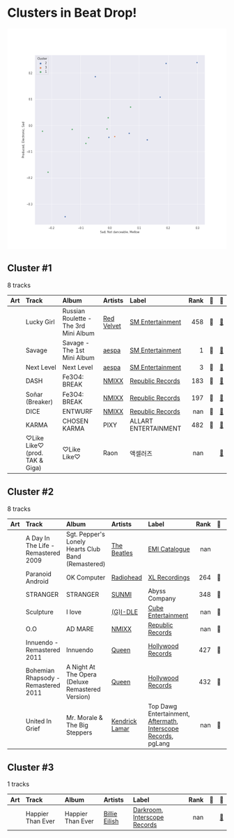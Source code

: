 # Clusters in Beat Drop!

![Comparison of Cluster](../../../images/playlists/beat_drop!/clusters/clusters_scatter.png)

## Cluster #1

8 tracks

| Art | Track | Album | Artists | Label | Rank | 💚 | 🔗 |
|:---|:---|:---|:---|:---|---:|:---|:---|
| <img src="https://i.scdn.co/image/ab67616d0000b2733f30a062dafcdbc1a8fad842" alt="" width="50" /> | Lucky Girl | Russian Roulette - The 3rd Mini Album | [Red Velvet](../../../../artists/red_velvet/overview.md) | [SM Entertainment](../../../../labels/sm_entertainment) | 458 | 💚 | [🔗](https://open.spotify.com/track/22v5j98MRwc6p5KgwHvpBZ) |
| <img src="https://i.scdn.co/image/ab67616d0000b273d8cc2281fcd4519ca020926b" alt="" width="50" /> | Savage | Savage - The 1st Mini Album | [aespa](../../../../artists/aespa/overview.md) | [SM Entertainment](../../../../labels/sm_entertainment) | 1 | 💚 | [🔗](https://open.spotify.com/track/3dbLT62Cvs46Ju7a8gpr36) |
| <img src="https://i.scdn.co/image/ab67616d0000b2737a393b04e8ced571618223e8" alt="" width="50" /> | Next Level | Next Level | [aespa](../../../../artists/aespa/overview.md) | [SM Entertainment](../../../../labels/sm_entertainment) | 3 | 💚 | [🔗](https://open.spotify.com/track/2zrhoHlFKxFTRF5aMyxMoQ) |
| <img src="https://i.scdn.co/image/ab67616d0000b27381d97a31253b898bc4149195" alt="" width="50" /> | DASH | Fe3O4: BREAK | [NMIXX](../../../../artists/nmixx/overview.md) | [Republic Records](../../../../labels/republic_records) | 183 | 💚 | [🔗](https://open.spotify.com/track/2RoYgkPzUY0vY7lhUuyus1) |
| <img src="https://i.scdn.co/image/ab67616d0000b27381d97a31253b898bc4149195" alt="" width="50" /> | Soñar (Breaker) | Fe3O4: BREAK | [NMIXX](../../../../artists/nmixx/overview.md) | [Republic Records](../../../../labels/republic_records) | 197 | 💚 | [🔗](https://open.spotify.com/track/6UwrPxRaR5HPNLDDl7RcT9) |
| <img src="https://i.scdn.co/image/ab67616d0000b273eb1b1bb1651e8cca563f3967" alt="" width="50" /> | DICE | ENTWURF | [NMIXX](../../../../artists/nmixx/overview.md) | [Republic Records](../../../../labels/republic_records) | nan | 💚 | [🔗](https://open.spotify.com/track/5aaE27JUylnG7aPtGJPrrC) |
| <img src="https://i.scdn.co/image/ab67616d0000b27357f1657f07fe39567d43c001" alt="" width="50" /> | KARMA | CHOSEN KARMA | PIXY | ALLART ENTERTAINMENT | 482 | 💚 | [🔗](https://open.spotify.com/track/32Yza17xuVSKayVyPcG79I) |
| <img src="https://i.scdn.co/image/ab67616d0000b2736d4752386c432c3acaa46cf7" alt="" width="50" /> | ♡Like Like♡ (prod. TAK & Giga) | ♡Like Like♡ | Raon | 액셀러즈 | nan | | [🔗](https://open.spotify.com/track/1omLEo2l9bbtmZluDYvlze) |
## Cluster #2

8 tracks

| Art | Track | Album | Artists | Label | Rank | 💚 | 🔗 |
|:---|:---|:---|:---|:---|---:|:---|:---|
| <img src="https://i.scdn.co/image/ab67616d0000b27334ef8f7d06cf2fc2146f420a" alt="" width="50" /> | A Day In The Life - Remastered 2009 | Sgt. Pepper's Lonely Hearts Club Band (Remastered) | [The Beatles](../../../../artists/the_beatles/overview.md) | [EMI Catalogue](../../../../labels/emi_catalogue) | nan | | [🔗](https://open.spotify.com/track/0hKRSZhUGEhKU6aNSPBACZ) |
| <img src="https://i.scdn.co/image/ab67616d0000b273c8b444df094279e70d0ed856" alt="" width="50" /> | Paranoid Android | OK Computer | [Radiohead](../../../../artists/radiohead/overview.md) | [XL Recordings](../../../../labels/xl_recordings) | 264 | 💚 | [🔗](https://open.spotify.com/track/6LgJvl0Xdtc73RJ1mmpotq) |
| <img src="https://i.scdn.co/image/ab67616d0000b2733de9733addfb0b91b8eb30b0" alt="" width="50" /> | STRANGER | STRANGER | [SUNMI](../../../../artists/sunmi/overview.md) | Abyss Company | 348 | 💚 | [🔗](https://open.spotify.com/track/3SifPlW12FRs8OQP2VkXSi) |
| <img src="https://i.scdn.co/image/ab67616d0000b273ac815bdd584468a7aa0216e1" alt="" width="50" /> | Sculpture | I love | [(G)I-DLE](../../../../artists/(g)i-dle/overview.md) | [Cube Entertainment](../../../../labels/cube_entertainment) | nan | 💚 | [🔗](https://open.spotify.com/track/7f9Nbqm1ds2kxGHioJtdf3) |
| <img src="https://i.scdn.co/image/ab67616d0000b27386ca91e718866f411c01db5e" alt="" width="50" /> | O.O | AD MARE | [NMIXX](../../../../artists/nmixx/overview.md) | [Republic Records](../../../../labels/republic_records) | nan | 💚 | [🔗](https://open.spotify.com/track/44zfpg3ndtGESsgpTbWeyE) |
| <img src="https://i.scdn.co/image/ab67616d0000b273d1ab23495138ff8444c24b34" alt="" width="50" /> | Innuendo - Remastered 2011 | Innuendo | [Queen](../../../../artists/queen/overview.md) | [Hollywood Records](../../../../labels/hollywood_records) | 427 | 💚 | [🔗](https://open.spotify.com/track/2OuImA1gcBXJVMrVH9Kn9p) |
| <img src="https://i.scdn.co/image/ab67616d0000b273ce4f1737bc8a646c8c4bd25a" alt="" width="50" /> | Bohemian Rhapsody - Remastered 2011 | A Night At The Opera (Deluxe Remastered Version) | [Queen](../../../../artists/queen/overview.md) | [Hollywood Records](../../../../labels/hollywood_records) | 432 | 💚 | [🔗](https://open.spotify.com/track/7tFiyTwD0nx5a1eklYtX2J) |
| <img src="https://i.scdn.co/image/ab67616d0000b2732e02117d76426a08ac7c174f" alt="" width="50" /> | United In Grief | Mr. Morale & The Big Steppers | [Kendrick Lamar](../../../../artists/kendrick_lamar/overview.md) | Top Dawg Entertainment, [Aftermath](../../../../labels/aftermath), [Interscope Records](../../../../labels/interscope_records), pgLang | nan | 💚 | [🔗](https://open.spotify.com/track/5Gt9bxniM1SxN61yRzRhXL) |
## Cluster #3

1 tracks

| Art | Track | Album | Artists | Label | Rank | 💚 | 🔗 |
|:---|:---|:---|:---|:---|---:|:---|:---|
| <img src="https://i.scdn.co/image/ab67616d0000b2732a038d3bf875d23e4aeaa84e" alt="" width="50" /> | Happier Than Ever | Happier Than Ever | [Billie Eilish](../../../../artists/billie_eilish/overview.md) | [Darkroom](../../../../labels/darkroom), [Interscope Records](../../../../labels/interscope_records) | nan | | [🔗](https://open.spotify.com/track/4RVwu0g32PAqgUiJoXsdF8) |